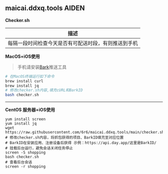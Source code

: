 ## maicai.ddxq.tools AIDEN

**Checker.sh**

| 描述  |
| ------------ |
| 每隔一段时间检查今天是否有可配送时段，有则推送到手机  |

**MacOS+iOS使用**

> 手机请安装[Bark](https://apps.apple.com/cn/app/bark-%E7%BB%99%E4%BD%A0%E7%9A%84%E6%89%8B%E6%9C%BA%E5%8F%91%E6%8E%A8%E9%80%81/id1403753865)推送工具

```bash
# 在MacOS终端运行如下命令
brew install curl
brew install jq
# 修改checker.sh内容,填充cURL和BarkID
bash checker.sh
```
---

**CentOS 服务器+iOS使用**
```shell
yum install screen
yum install jq
wget https://raw.githubusercontent.com/6r6/maicai.ddxq.tools/main/checker.sh
# 修改checker.sh内容，将抓包获得的项目、BarkID填充至对应位置
# BarkID在安装应用、注册设备后获得 示例：https://api.day.app/这里是BarkID/
# 挂载后台运行，避免会话关闭任务停止
screen -S shopping 
bash checker.sh
# 查看后台会话
screen -r shopping
```

